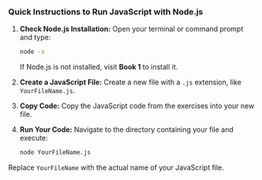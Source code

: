 ### Quick Instructions to Run JavaScript with Node.js

1. **Check Node.js Installation:** Open your terminal or command prompt and type:
   ```bash
   node -v
   ```
   If Node.js is not installed, visit **Book 1** to install it.

2. **Create a JavaScript File:** Create a new file with a `.js` extension, like `YourFileName.js`.

3. **Copy Code:** Copy the JavaScript code from the exercises into your new file.

4. **Run Your Code:** Navigate to the directory containing your file and execute:
   ```bash
   node YourFileName.js
   ```

Replace `YourFileName` with the actual name of your JavaScript file.